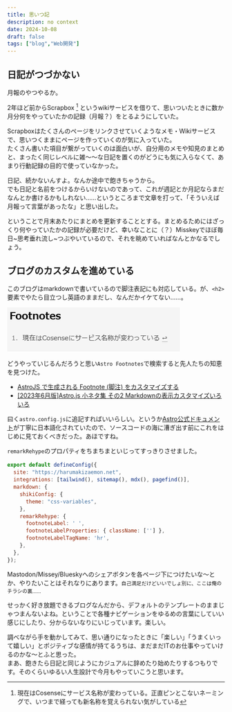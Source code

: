 ```yaml
---
title: 思いつ記
description: no context
date: 2024-10-08
draft: false
tags: ["blog","Web開発"]
---
```


## 日記がつづかない
月報のやつやるか。

2年ほど前からScrapbox [^1] というwikiサービスを借りて、思いついたときに数か月分何をやっていたかの記録（月報？）をとるようにしていた。

Scrapboxはたくさんのページをリンクさせていくようなメモ・Wikiサービスで、思いつくままにページを作っていくのが気に入っていた。<br>
たくさん書いた項目が繋がっていくのは面白いが、自分用のメモや知見のまとめと、まったく同じレベルに雑～～な日記を置くのがどうにも気に入らなくて、あまり行動記録の目的で使っていなかった。

日記、続かないんすよ。なんか途中で飽きちゃうから。<br>
でも日記と名前をつけるからいけないのであって、これが週記とか月記ならまだなんとか書けるかもしれない……というところまで文章を打って、「そういえば月報って言葉があったな」と思い出した。

ということで月末あたりにまとめを更新することとする。まとめるためにはざっくり何やっていたかの記録が必要だけど、幸いなことに（？）Misskeyでほぼ毎日~思考垂れ流し~つぶやいているので、それを眺めていればなんとかなるでしょう。

## ブログのカスタムを進めている

このブログはmarkdownで書いているので脚注表記にも対応している。が、`<h2>`要素でやたら目立つし英語のままだし、なんだかイケてない……。

![脚注部分の見出しにFootnotesと書かれている](image.png)

どうやっていじるんだろうと思い`Astro Footnotes`で検索すると先人たちの知恵を見つけた。

- [AstroJS で生成される Footnote (脚注) をカスタマイズする](https://xenexe.info/c07847cd-d1a2-4020-a9c1-7ed5790f1dec/)
- [[2023年6月版]Astro.js 小ネタ集 その2 Markdownの表示カスタマイズいろいろ](https://zenn.dev/asopitech/articles/20230604-012854_1)

曰く`astro.config.js`に追記すればいいらしい。というか[Astro公式ドキュメント](https://docs.astro.build/ja/reference/configuration-reference/#markdownshikiconfig)が丁寧に日本語化されていたので、ソースコードの海に漕ぎ出す前にこれをはじめに見ておくべきだった。あほですね。

`remarkRehype`のプロパティをちまちまといじってすっきりさせました。

```js
export default defineConfig({
  site: "https://harumakizaemon.net",
  integrations: [tailwind(), sitemap(), mdx(), pagefind()],
  markdown: {
    shikiConfig: {
      theme: "css-variables",
    },
    remarkRehype: {
      footnoteLabel: ' ',
      footnoteLabelProperties: { className: [''] },
      footnoteLabelTagName: 'hr',
    },
  },
});
```
Mastodon/Missey/Blueskyへのシェアボタンを各ページ下につけたいな～とか、やりたいことはそれなりにあります。<small>自己満足だけどいいでしょ別に、ここは俺のチラシの裏……</small>

せっかく好き放題できるブログなんだから、デフォルトのテンプレートのままじゃつまんないよね。ということで各種ナビゲーションをゆるめの言葉にしていい感じにしたり、分からないなりにいじっています。楽しい。

調べながら手を動かしてみて、思い通りになったときに「楽しい」「うまくいって嬉しい」とポジティブな感情が持てるうちは、まだまだITのお仕事やっていけるのかな～とふと思った。<br>
まあ、飽きたら日記と同じようにカジュアルに辞めたり始めたりするつもりです。そのくらいゆるい人生設計で今月もやっていこうと思います。


 [^1]: 現在はCosenseにサービス名称が変わっている。正直ピンとこないネーミングで、いつまで経っても新名称を覚えられない気がしている